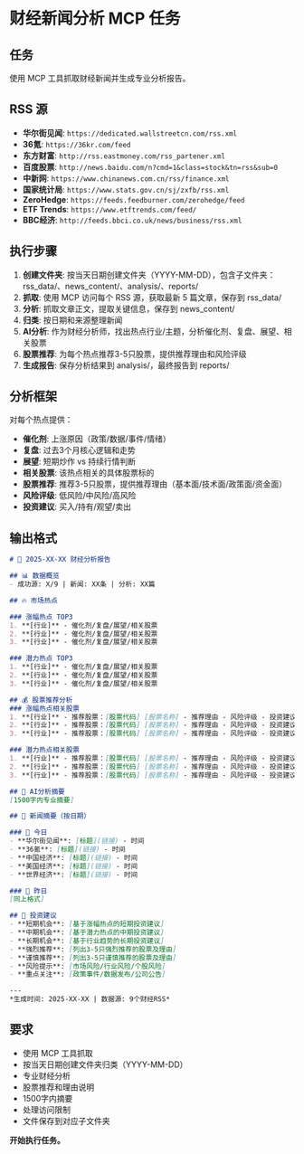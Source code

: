 # 财经新闻分析 MCP 任务

## 任务
使用 MCP 工具抓取财经新闻并生成专业分析报告。

## RSS 源
- **华尔街见闻**: `https://dedicated.wallstreetcn.com/rss.xml`
- **36氪**: `https://36kr.com/feed`
- **东方财富**: `http://rss.eastmoney.com/rss_partener.xml`
- **百度股票**: `http://news.baidu.com/n?cmd=1&class=stock&tn=rss&sub=0`
- **中新网**: `https://www.chinanews.com.cn/rss/finance.xml`
- **国家统计局**: `https://www.stats.gov.cn/sj/zxfb/rss.xml`
- **ZeroHedge**: `https://feeds.feedburner.com/zerohedge/feed`
- **ETF Trends**: `https://www.etftrends.com/feed/`
- **BBC经济**: `http://feeds.bbci.co.uk/news/business/rss.xml`

## 执行步骤
1. **创建文件夹**: 按当天日期创建文件夹（YYYY-MM-DD），包含子文件夹：rss_data/、news_content/、analysis/、reports/
2. **抓取**: 使用 MCP 访问每个 RSS 源，获取最新 5 篇文章，保存到 rss_data/
3. **分析**: 抓取文章正文，提取关键信息，保存到 news_content/
4. **归类**: 按日期和来源整理新闻
5. **AI分析**: 作为财经分析师，找出热点行业/主题，分析催化剂、复盘、展望、相关股票
6. **股票推荐**: 为每个热点推荐3-5只股票，提供推荐理由和风险评级
7. **生成报告**: 保存分析结果到 analysis/，最终报告到 reports/

## 分析框架
对每个热点提供：
- **催化剂**: 上涨原因（政策/数据/事件/情绪）
- **复盘**: 过去3个月核心逻辑和走势
- **展望**: 短期炒作 vs 持续行情判断
- **相关股票**: 该热点相关的具体股票标的
- **股票推荐**: 推荐3-5只股票，提供推荐理由（基本面/技术面/政策面/资金面）
- **风险评级**: 低风险/中风险/高风险
- **投资建议**: 买入/持有/观望/卖出

## 输出格式
```markdown
# 📅 2025-XX-XX 财经分析报告

## 📊 数据概览
- 成功源: X/9 | 新闻: XX条 | 分析: XX篇

## 🔥 市场热点

### 涨幅热点 TOP3
1. **[行业]** - 催化剂/复盘/展望/相关股票
2. **[行业]** - 催化剂/复盘/展望/相关股票  
3. **[行业]** - 催化剂/复盘/展望/相关股票

### 潜力热点 TOP3
1. **[行业]** - 催化剂/复盘/展望/相关股票
2. **[行业]** - 催化剂/复盘/展望/相关股票
3. **[行业]** - 催化剂/复盘/展望/相关股票

## 💰 股票推荐分析
### 涨幅热点相关股票
1. **[行业]** - 推荐股票：[股票代码] [股票名称] - 推荐理由 - 风险评级 - 投资建议
2. **[行业]** - 推荐股票：[股票代码] [股票名称] - 推荐理由 - 风险评级 - 投资建议
3. **[行业]** - 推荐股票：[股票代码] [股票名称] - 推荐理由 - 风险评级 - 投资建议

### 潜力热点相关股票
1. **[行业]** - 推荐股票：[股票代码] [股票名称] - 推荐理由 - 风险评级 - 投资建议
2. **[行业]** - 推荐股票：[股票代码] [股票名称] - 推荐理由 - 风险评级 - 投资建议
3. **[行业]** - 推荐股票：[股票代码] [股票名称] - 推荐理由 - 风险评级 - 投资建议

## 📝 AI分析摘要
[1500字内专业摘要]

## 📰 新闻摘要（按日期）

### 📅 今日
- **华尔街见闻**: [标题](链接) - 时间
- **36氪**: [标题](链接) - 时间
- **中国经济**: [标题](链接) - 时间
- **美国经济**: [标题](链接) - 时间
- **世界经济**: [标题](链接) - 时间

### 📅 昨日
[同上格式]

## 🎯 投资建议
- **短期机会**: [基于涨幅热点的短期投资建议]
- **中期机会**: [基于潜力热点的中期投资建议]
- **长期机会**: [基于行业趋势的长期投资建议]
- **强烈推荐**: [列出3-5只强烈推荐的股票及理由]
- **谨慎推荐**: [列出3-5只谨慎推荐的股票及理由]
- **风险提示**: [市场风险/行业风险/个股风险]
- **重点关注**: [政策事件/数据发布/公司公告]

---
*生成时间: 2025-XX-XX | 数据源: 9个财经RSS*
```

## 要求
- 使用 MCP 工具抓取
- 按当天日期创建文件夹归类（YYYY-MM-DD）
- 专业财经分析
- 股票推荐和理由说明
- 1500字内摘要
- 处理访问限制
- 文件保存到对应子文件夹

**开始执行任务。**
